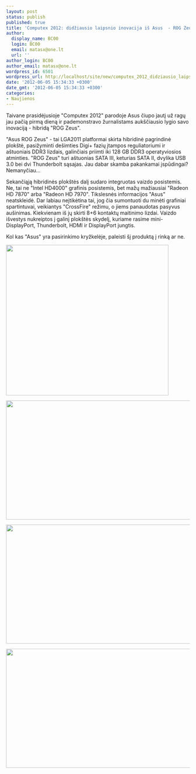 ```yaml
---
layout: post
status: publish
published: true
title: 'Computex 2012: didžiausio laipsnio inovacija iš Asus  - ROG Zeus'
author:
  display_name: BC00
  login: BC00
  email: matasx@one.lt
  url: ''
author_login: BC00
author_email: matasx@one.lt
wordpress_id: 6501
wordpress_url: http://localhost/site/new/computex_2012_didziausio_laipsnio_inovacija_is_asus___rog_zeus/
date: '2012-06-05 15:34:33 +0300'
date_gmt: '2012-06-05 15:34:33 +0300'
categories:
- Naujienos
---
```

<p>
	Taivane prasidėjusioje &quot;Computex 2012&quot; parodoje Asus čiupo jautį už ragų jau pačią pirmą dieną ir pademonstravo žurnalistams auk&scaron;čiausio lygio savo inovaciją - hibridą &quot;ROG Zeus&quot;.</p>
<p>
	&quot;Asus ROG Zeus&quot; - tai LGA2011 platformai skirta hibridinė pagrindinė plok&scaron;tė, pasižyminti de&scaron;imties Digi+ fazių įtampos reguliatoriumi ir a&scaron;tuoniais DDR3 lizdais, galinčiais priimti iki 128 GB DDR3 operatyviosios atminties. &quot;ROG Zeus&quot; turi a&scaron;tuonias SATA III, keturias SATA II, dvylika USB 3.0 bei dvi Thunderbolt sąsajas. Jau dabar skamba pakankamai įspūdingai? Nemanyčiau...</p>
<p>
	Sekančiąją hibridinės plok&scaron;tės dalį sudaro integruotas vaizdo posistemis. Ne, tai ne &quot;Intel HD4000&quot; grafinis posistemis, bet mažų mažiausiai &quot;Radeon HD 7870&quot; arba &quot;Radeon HD 7970&quot;. Tikslesnės informacijos &quot;Asus&quot; neatskleidė. Dar labiau neįtikėtina tai, jog čia sumontuoti du minėti grafiniai spartintuvai, veikiantys &quot;CrossFire&quot; režimu, o jiems panaudotas pasyvus au&scaron;inimas. Kiekvienam i&scaron; jų skirti 8+6 kontaktų maitinimo lizdai. Vaizdo i&scaron;vestys nukreiptos į galinį plok&scaron;tės skydelį, kuriame rasime mini-DisplayPort, Thunderbolt, HDMI ir DisplayPort jungtis.</p>
<p>
	Kol kas &quot;Asus&quot; yra pasirinkimo kryžkelėje, paleisti &scaron;į produktą į rinką ar ne.</p>
<p>
	<img alt="" src="http://technews.lt/userfiles/34a.jpg" style="width: 445px; height: 411px;" /></p>
<p>
	<img alt="" src="http://technews.lt/userfiles/34d.jpg" style="width: 520px; height: 325px;" /></p>
<p>
	<img alt="" src="http://technews.lt/userfiles/34c(1).jpg" style="width: 520px; height: 325px;" /></p>
<p>
	<img alt="" src="http://technews.lt/userfiles/34e.jpg" style="width: 520px; height: 325px;" /></p>
